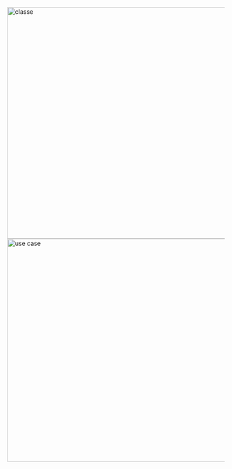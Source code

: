 <img width="535" alt="classe" src="https://github.com/user-attachments/assets/9e05d144-89f6-4100-88aa-421ba157b481" />
<img width="515" alt="use case" src="https://github.com/user-attachments/assets/69e46d8b-86c4-4b3c-8ab6-045a1c748b78" />
